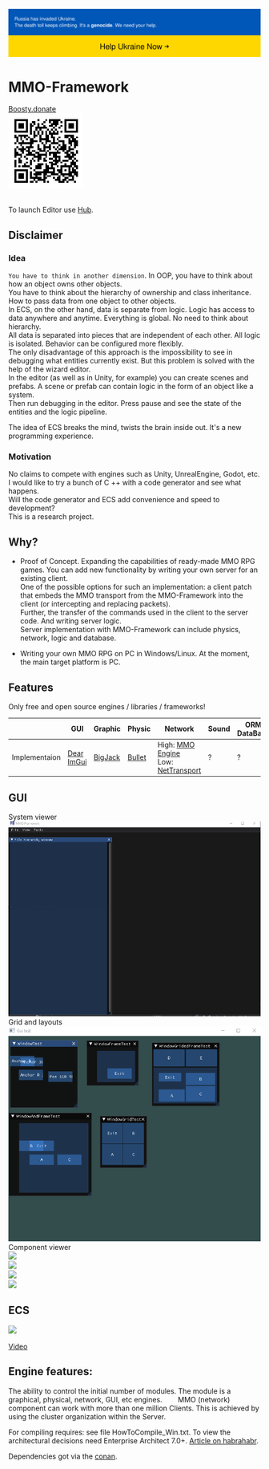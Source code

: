 ![SWUbanner](https://raw.githubusercontent.com/vshymanskyy/StandWithUkraine/main/banner2-direct.svg)

# MMO-Framework

[Boosty.donate](https://boosty.to/mmoframework)
<br>
<img src="./Doc/boosty-mmoframework-donate.png">
<br>
<br>

To launch Editor use [Hub](https://github.com/RamilGauss/TornadoHub/releases).

## Disclaimer

### Idea  

`You have to think in another dimension`. In OOP, you have to think about how an object owns other objects.  
You have to think about the hierarchy of ownership and class inheritance. How to pass data from one object to other objects.  
In ECS, on the other hand, data is separate from logic. Logic has access to data anywhere and anytime. Everything is global. No need to think about hierarchy.   
All data is separated into pieces that are independent of each other. All logic is isolated. Behavior can be configured more flexibly.  
The only disadvantage of this approach is the impossibility to see in debugging what entities currently exist. But this problem is solved with the help of the wizard editor.  
In the editor (as well as in Unity, for example) you can create scenes and prefabs. A scene or prefab can contain logic in the form of an object like a system.  
Then run debugging in the editor. Press pause and see the state of the entities and the logic pipeline.  

The idea of ECS breaks the mind, twists the brain inside out. It's a new programming experience.

### Motivation  

No claims to compete with engines such as Unity, UnrealEngine, Godot, etc.   
I would like to try a bunch of C ++ with a code generator and see what happens.  
Will the code generator and ECS add convenience and speed to development?   
This is a research project.  


## Why?

- Proof of Concept. Expanding the capabilities of ready-made MMO RPG games. You can add new functionality by writing your own server for an existing client.  
One of the possible options for such an implementation: a client patch that embeds the MMO transport from the MMO-Framework into the client (or intercepting and replacing packets).  
Further, the transfer of the commands used in the client to the server code. And writing server logic.  
Server implementation with MMO-Framework can include physics, network, logic and database.  

- Writing your own MMO RPG on PC in Windows/Linux. At the moment, the main target platform is PC. 

## Features

Only free and open source engines / libraries / frameworks!

|               | GUI         | Graphic     | Physic |  Network    |   Sound |  ORM DataBase |
|----------     | ------------| ------------|--------|-------------|---------|------------|
|Implementaion  | [Dear ImGui](https://github.com/ocornut/imgui)  |   [BigJack](https://github.com/RamilGauss/MMO-Framework/tree/master/Source/Modules/GraphicEngine)      | [Bullet](https://github.com/bulletphysics/bullet3) | High: [MMO Engine](https://github.com/RamilGauss/MMO-Framework/tree/master/Source/Modules/MMOEngine)<br>Low: [NetTransport](https://github.com/RamilGauss/MMO-Framework/tree/master/Source/Modules/NetTransport)  |    ?     |      ?     |

## GUI  
System viewer
<br>
<img src="./Doc/systemViewer.gif">
<br>
Grid and layouts
<br>
<img src="./Doc/gridAndLayouts.gif">
<br>
Component viewer
<br>
<img src="./Doc/componentViewer.gif">
<br>
<img src="./Doc/open_project_file.gif">
<br>
<img src="./Doc/gui_example.gif">
<br>
<img src="./Doc/tree_view_editing.gif">

## ECS

<img src="./Doc/ECS_tree_conveyor_uml.png">


[Video](http://www.youtube.com/watch?v=g8IlYRepclE)

## Engine features:

  The ability to control the initial number of modules.
The module is a graphical, physical, network, GUI, etc engines.
    
  MMO (network) component can work with more than one million Clients.
This is achieved by using the cluster organization within the Server.

  For compiling requires: see file HowToCompile_Win.txt.
To view the architectural decisions need Enterprise Architect 7.0+.
[Article on habrahabr](http://habrahabr.ru/post/233915/).

Dependencies got via the [conan](http://conan.io).
